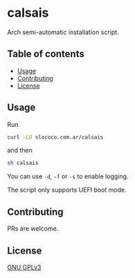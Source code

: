 # calsais

Arch semi-automatic installation script.

## Table of contents
  - [Usage <a name="usage"></a>](#usage-)
  - [Contributing <a name="contributing"></a>](#contributing-)
  - [License <a name="license"></a>](#license-)

## Usage <a name="usage"></a>

Run

```bash
curl -LO slococo.com.ar/calsais
```

and then

```bash
sh calsais
```

You can use `-d`, `-f` or `-s` to enable logging.

The script only supports UEFI boot mode.

## Contributing <a name="contributing"></a>
PRs are welcome.

## License <a name="license"></a>
[GNU GPLv3](https://choosealicense.com/licenses/gpl-3.0/)
